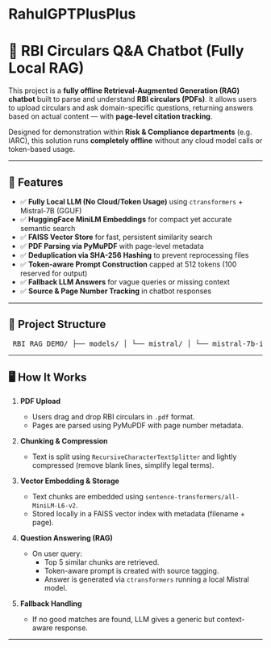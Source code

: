 # RahulGPTPlusPlus
# 🧠 RBI Circulars Q&A Chatbot (Fully Local RAG)

This project is a **fully offline Retrieval-Augmented Generation (RAG) chatbot** built to parse and understand **RBI circulars (PDFs)**. It allows users to upload circulars and ask domain-specific questions, returning answers based on actual content — with **page-level citation tracking**.

Designed for demonstration within **Risk & Compliance departments** (e.g. IARC), this solution runs **completely offline** without any cloud model calls or token-based usage.

---

## 🔧 Features

- ✅ **Fully Local LLM (No Cloud/Token Usage)** using `ctransformers` + Mistral-7B (GGUF)
- ✅ **HuggingFace MiniLM Embeddings** for compact yet accurate semantic search
- ✅ **FAISS Vector Store** for fast, persistent similarity search
- ✅ **PDF Parsing via PyMuPDF** with page-level metadata
- ✅ **Deduplication via SHA-256 Hashing** to prevent reprocessing files
- ✅ **Token-aware Prompt Construction** capped at 512 tokens (100 reserved for output)
- ✅ **Fallback LLM Answers** for vague queries or missing context
- ✅ **Source & Page Number Tracking** in chatbot responses

---

## 📂 Project Structure

<pre> RBI_RAG_DEMO/ ├── models/ │ └── mistral/ │ └── mistral-7b-instruct-v0.1.Q4_K_M.gguf # Local LLM model file │ ├── faiss_index/ # FAISS vector database files │ ├── index.faiss │ └── index.pkl │ ├── vectorstore/ # (Optional) Legacy folder for Chroma (if used) │ ├── hash_store.json # JSON to track hashes of processed PDFs ├── QA_bot.py # Main Gradio-based chatbot script ├── requirements.txt # Python dependencies └── README.md # Project documentation </pre>

---

## 🖥️ How It Works

1. **PDF Upload**
   - Users drag and drop RBI circulars in `.pdf` format.
   - Pages are parsed using PyMuPDF with page number metadata.

2. **Chunking & Compression**
   - Text is split using `RecursiveCharacterTextSplitter` and lightly compressed (remove blank lines, simplify legal terms).

3. **Vector Embedding & Storage**
   - Text chunks are embedded using `sentence-transformers/all-MiniLM-L6-v2`.
   - Stored locally in a FAISS vector index with metadata (filename + page).

4. **Question Answering (RAG)**
   - On user query:
     - Top 5 similar chunks are retrieved.
     - Token-aware prompt is created with source tagging.
     - Answer is generated via `ctransformers` running a local Mistral model.

5. **Fallback Handling**
   - If no good matches are found, LLM gives a generic but context-aware response.

---
